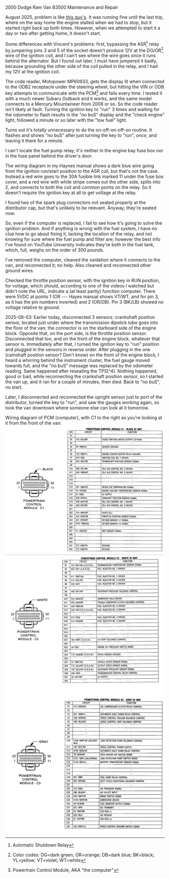 2000 Dodge Ram Van B3500 Maintenance and Repair

August 2025, problem is like [this guy's](https://dodgeforum.com/forum/dodge-ram-van/443024-2000-ram-van-3500-crank-but-won-t-start.html). It was running fine
until the last trip, where on the way home the engine stalled when we had to
stop, but it started right back up both times. However, when we attempted to
start it a day or two after getting home, it doesn't start.

Some differences with Vincent's problems: first, bypassing the ASR[^1] relay by
jumpering pins 3 and 5 of the socket doesn't produce 12V at the DG/OR[^2] wire
of the ignition coil, and I can't see where the wire goes once it runs
behind the alternator. But I found out later, I must have jumpered it badly,
because grounding the other side of the coil pulled in the relay, and I had
my 12V at the ignition coil.

The code reader, Motopower MP60933, gets the display lit when connected to
the ODB2 receptacle under the steering wheel, but hitting the VIN or ODB key
attempts to communicate with the PCM[^3] and fails every time. I tested it with
a much newer Subaru Outback and it works, and the same model connects to
a Mercury Mountaineer from 2008 or so. So the code reader isn't likely at
fault. Turning the ignition key to "run" 3 times and waiting for the odometer
to flash results in the "no buS" display and the "check engine" light, followed
a minute or so later with the "low fuel" light.

Turns out it's totally unnecessary to do the on-off-on-off-on routine. It
flashes and shows "no buS" after just turning the key to "run", *once*,
and leaving it there for a minute.

I can't locate the fuel pump relay; it's neither in the engine bay fuse box
nor in the fuse panel behind the driver's door.

The wiring diagram in my Haynes manual shows a dark blue wire going from the
ignition run/start position to the ASR coil, but that's not the case. Instead
a red wire goes to the 30A fusible link marked 11 under the fuse box cover,
and a red wire with white stripe comes out the other side, splits into 2, and
connects to both the coil and common points on the relay. So it doesn't
require the ignition key at all to get voltage at the relay.

I found two of the spark plug connectors not seated properly at the distributor
cap, but that's unlikely to be relevant. Anyway, they're seated now.

So, even if the computer is replaced, I fail to see how it's going to solve the
ignition problem. And if anything is wrong with the fuel system, I have no clue
how to go about fixing it, lacking the location of the relay, and not knowing
for sure where the fuel pump and filter are; however the best info I've found
on YouTube University indicates they're both in the fuel tank, which, full,
weighs on the order of 300 pounds.

I've removed the computer, cleaned the oxidation where it connects to the van,
and reconnected it; no help. Also cleaned and reconnected other ground wires.

Checked the throttle position sensor, with the ignition key in RUN position,
for voltage, which should, according to one of the videos I watched but didn't
note the URL, indicate a (at least partly) function computer.
There were 5VDC at points 1 (OR --- Hayes manual shows VT/WT, and for pin 3,
as it has the pin numbers inverted) and 2 (OR/DB).  Pin 3 (BK/LB) showed no
voltage relative to ground.

2025-08-03: Earlier today, disconnected 3 sensors: crankshaft position sensor,
located just under where the transmission dipstick tube goes into the floor
of the van; the connector is on the starboard side of the engine block.
Opposite that, on the port side, is the throttle position sensor. Disconnected
that too, and on the front of the engine block, whatever that sensor is.
Immediately after that, I turned the ignition key to "run" position and
plugged in the sensors in reverse order. After plugging in the one (camshaft
position sensor? Don't know) on the front of the engine block, I heard a
whirring behind the instrument cluster, the fuel gauge moved towards full,
and the "no buS" message was replaced by the odometer reading. Same happened
after reseating the TPS[^4]. Nothing happened, good or bad, while reconnecting
the crankshaft position sensor, so I started the van up, and it ran for a
couple of minutes, then died. Back to "no buS", no start.

Later, I disconnected and reconnected the upright sensor just to port of
the distributor, turned the key to "run", and saw the gauges working again,
so took the van downtown where someone else can look at it tomorrow.

Wiring diagram of PCM (computer), with C1 to the right as you're looking at it
from the front of the van:
![PCM connector C1](c1_e181c25b035a0ac079c3675bc15a4e60b2457ad4.gif)
![PCM connector C2](c2_7398725575682ba66f8fb8d72197ffdc16fc4d7b.webp)
![PCM connector C3](c3_1686aba26cfd12ff5fe27ea1fe5d29dbb9144111.webp)

[^1]: Automatic Shutdown Relay
[^2]: Color codes: DG=dark green; OR=orange; DB=dark blue; BK=black; YL=yellow;
      VT=violet; WT=white
[^3]: Powertrain Control Module, AKA "the computer"
